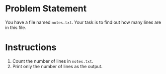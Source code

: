 # Problem Statement

You have a file named `notes.txt`. Your task is to find out how many lines are in this file.

# Instructions

1. Count the number of lines in `notes.txt`.
2. Print only the number of lines as the output.
